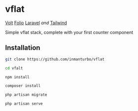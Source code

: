 # vflat

[Volt](https://github.com/livewire/volt) [Folio](https://github.com/laravel/folio) [Laravel](https://github.com/laravel/laravel) *and* [Tailwind](https://github.com/tailwindlabs/tailwindcss)

Simple vflat stack, complete with your first counter component


## Installation

```bash
git clone https://github.com/inmanturbo/vflat
```

```bash
cd vfalt
```

```bash
npm install
```

```bash
composer install
```

```bash
php artisan migrate
```

```bash
php artisan serve
```
